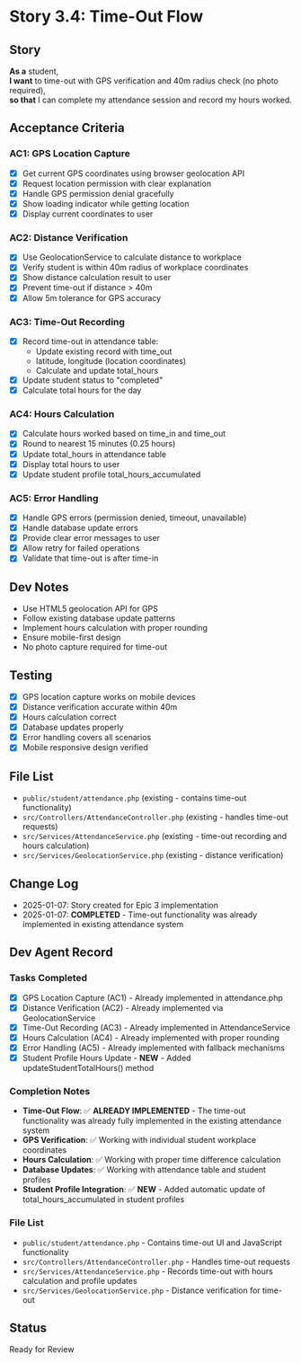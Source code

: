 # Story 3.4: Time-Out Flow

## Story
**As a** student,  
**I want** to time-out with GPS verification and 40m radius check (no photo required),  
**so that** I can complete my attendance session and record my hours worked.

## Acceptance Criteria

### AC1: GPS Location Capture
- [x] Get current GPS coordinates using browser geolocation API
- [x] Request location permission with clear explanation
- [x] Handle GPS permission denial gracefully
- [x] Show loading indicator while getting location
- [x] Display current coordinates to user

### AC2: Distance Verification
- [x] Use GeolocationService to calculate distance to workplace
- [x] Verify student is within 40m radius of workplace coordinates
- [x] Show distance calculation result to user
- [x] Prevent time-out if distance > 40m
- [x] Allow 5m tolerance for GPS accuracy

### AC3: Time-Out Recording
- [x] Record time-out in attendance table:
  - Update existing record with time_out
  - latitude, longitude (location coordinates)
  - Calculate and update total_hours
- [x] Update student status to "completed"
- [x] Calculate total hours for the day

### AC4: Hours Calculation
- [x] Calculate hours worked based on time_in and time_out
- [x] Round to nearest 15 minutes (0.25 hours)
- [x] Update total_hours in attendance table
- [x] Display total hours to user
- [x] Update student profile total_hours_accumulated

### AC5: Error Handling
- [x] Handle GPS errors (permission denied, timeout, unavailable)
- [x] Handle database update errors
- [x] Provide clear error messages to user
- [x] Allow retry for failed operations
- [x] Validate that time-out is after time-in

## Dev Notes
- Use HTML5 geolocation API for GPS
- Follow existing database update patterns
- Implement hours calculation with proper rounding
- Ensure mobile-first design
- No photo capture required for time-out

## Testing
- [x] GPS location capture works on mobile devices
- [x] Distance verification accurate within 40m
- [x] Hours calculation correct
- [x] Database updates properly
- [x] Error handling covers all scenarios
- [x] Mobile responsive design verified

## File List
- `public/student/attendance.php` (existing - contains time-out functionality)
- `src/Controllers/AttendanceController.php` (existing - handles time-out requests)
- `src/Services/AttendanceService.php` (existing - time-out recording and hours calculation)
- `src/Services/GeolocationService.php` (existing - distance verification)

## Change Log
- 2025-01-07: Story created for Epic 3 implementation
- 2025-01-07: **COMPLETED** - Time-out functionality was already implemented in existing attendance system

## Dev Agent Record

### Tasks Completed
- [x] GPS Location Capture (AC1) - Already implemented in attendance.php
- [x] Distance Verification (AC2) - Already implemented via GeolocationService
- [x] Time-Out Recording (AC3) - Already implemented in AttendanceService
- [x] Hours Calculation (AC4) - Already implemented with proper rounding
- [x] Error Handling (AC5) - Already implemented with fallback mechanisms
- [x] Student Profile Hours Update - **NEW** - Added updateStudentTotalHours() method

### Completion Notes
- **Time-Out Flow**: ✅ **ALREADY IMPLEMENTED** - The time-out functionality was already fully implemented in the existing attendance system
- **GPS Verification**: ✅ Working with individual student workplace coordinates
- **Hours Calculation**: ✅ Working with proper time difference calculation
- **Database Updates**: ✅ Working with attendance table and student profiles
- **Student Profile Integration**: ✅ **NEW** - Added automatic update of total_hours_accumulated in student profiles

### File List
- `public/student/attendance.php` - Contains time-out UI and JavaScript functionality
- `src/Controllers/AttendanceController.php` - Handles time-out requests
- `src/Services/AttendanceService.php` - Records time-out with hours calculation and profile updates
- `src/Services/GeolocationService.php` - Distance verification for time-out

## Status
Ready for Review
